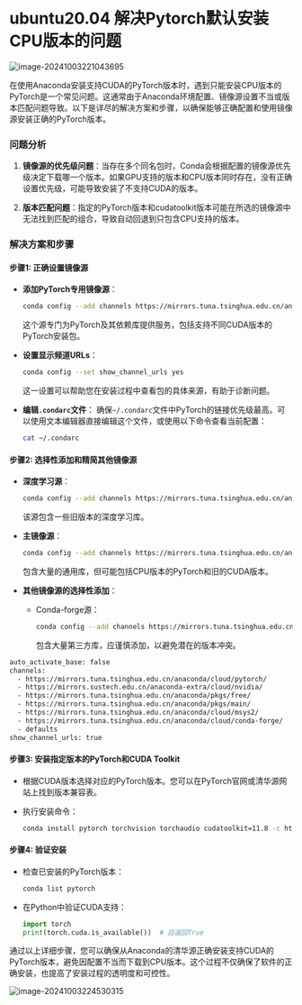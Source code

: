 # ubuntu20.04 解决Pytorch默认安装CPU版本的问题

![image-20241003221043695](/home/lyb/github/Typora_notes/image-20241003221043695.png)

在使用Anaconda安装支持CUDA的PyTorch版本时，遇到只能安装CPU版本的PyTorch是一个常见问题。这通常由于Anaconda环境配置、镜像源设置不当或版本匹配问题导致。以下是详尽的解决方案和步骤，以确保能够正确配置和使用镜像源安装正确的PyTorch版本。

### 问题分析
1. **镜像源的优先级问题**：当存在多个同名包时，Conda会根据配置的镜像源优先级决定下载哪一个版本。如果GPU支持的版本和CPU版本同时存在，没有正确设置优先级，可能导致安装了不支持CUDA的版本。
   
2. **版本匹配问题**：指定的PyTorch版本和cudatoolkit版本可能在所选的镜像源中无法找到匹配的组合，导致自动回退到只包含CPU支持的版本。

### 解决方案和步骤

#### 步骤1: 正确设置镜像源
- **添加PyTorch专用镜像源**：
  
  ```bash
  conda config --add channels https://mirrors.tuna.tsinghua.edu.cn/anaconda/cloud/pytorch/
  ```
  这个源专门为PyTorch及其依赖库提供服务，包括支持不同CUDA版本的PyTorch安装包。
  
- **设置显示频道URLs**：
  ```bash
  conda config --set show_channel_urls yes
  ```
  这一设置可以帮助您在安装过程中查看包的具体来源，有助于诊断问题。

- **编辑`.condarc`文件**：
  确保`~/.condarc`文件中PyTorch的链接优先级最高。可以使用文本编辑器直接编辑这个文件，或使用以下命令查看当前配置：
  ```bash
  cat ~/.condarc
  ```

#### 步骤2: 选择性添加和精简其他镜像源
- **深度学习源**：
  ```bash
  conda config --add channels https://mirrors.tuna.tsinghua.edu.cn/anaconda/pkgs/free/
  ```
  该源包含一些旧版本的深度学习库。

- **主镜像源**：
  ```bash
  conda config --add channels https://mirrors.tuna.tsinghua.edu.cn/anaconda/pkgs/main/
  ```
  包含大量的通用库，但可能包括CPU版本的PyTorch和旧的CUDA版本。

- **其他镜像源的选择性添加**：
  - Conda-forge源：
    ```bash
    conda config --add channels https://mirrors.tuna.tsinghua.edu.cn/anaconda/cloud/conda-forge/
    ```
    包含大量第三方库，应谨慎添加，以避免潜在的版本冲突。

```bash
auto_activate_base: false
channels:
  - https://mirrors.tuna.tsinghua.edu.cn/anaconda/cloud/pytorch/
  - https://mirrors.sustech.edu.cn/anaconda-extra/cloud/nvidia/
  - https://mirrors.tuna.tsinghua.edu.cn/anaconda/pkgs/free/
  - https://mirrors.tuna.tsinghua.edu.cn/anaconda/pkgs/main/
  - https://mirrors.tuna.tsinghua.edu.cn/anaconda/cloud/msys2/
  - https://mirrors.tuna.tsinghua.edu.cn/anaconda/cloud/conda-forge/
  - defaults
show_channel_urls: true


```



#### 步骤3: 安装指定版本的PyTorch和CUDA Toolkit

- 根据CUDA版本选择对应的PyTorch版本。您可以在PyTorch官网或清华源网站上找到版本兼容表。

- 执行安装命令：
  ```bash
  conda install pytorch torchvision torchaudio cudatoolkit=11.8 -c https://mirrors.tuna.tsinghua.edu.cn/anaconda/cloud/pytorch/
  ```

#### 步骤4: 验证安装

- 检查已安装的PyTorch版本：
  ```bash
  conda list pytorch
  ```
- 在Python中验证CUDA支持：
  ```python
  import torch
  print(torch.cuda.is_available())  # 应返回True
  ```

通过以上详细步骤，您可以确保从Anaconda的清华源正确安装支持CUDA的PyTorch版本，避免因配置不当而下载到CPU版本。这个过程不仅确保了软件的正确安装，也提高了安装过程的透明度和可控性。

![image-20241003224530315](/home/lyb/github/Typora_notes/image-20241003224530315.png)